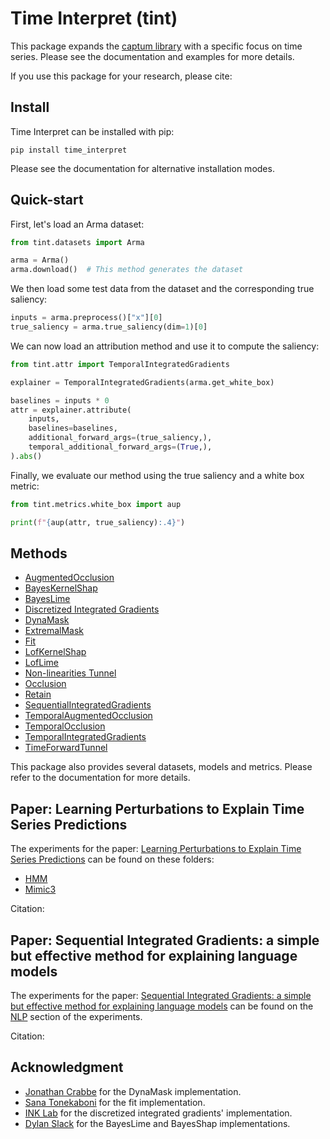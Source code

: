# Time Interpret (tint)

This package expands the [captum library](https://captum.ai) with a specific 
focus on time series. Please see the documentation and examples for more details.

If you use this package for your research, please cite:



## Install

Time Interpret can be installed with pip:

```shell script
pip install time_interpret
```

Please see the documentation for alternative installation modes.


## Quick-start

First, let's load an Arma dataset:

```python
from tint.datasets import Arma

arma = Arma()
arma.download()  # This method generates the dataset
```

We then load some test data from the dataset and the
corresponding true saliency:

```python
inputs = arma.preprocess()["x"][0]
true_saliency = arma.true_saliency(dim=1)[0]
```

We can now load an attribution method and use it to compute the saliency:

```python
from tint.attr import TemporalIntegratedGradients

explainer = TemporalIntegratedGradients(arma.get_white_box)

baselines = inputs * 0
attr = explainer.attribute(
    inputs,
    baselines=baselines,
    additional_forward_args=(true_saliency,),
    temporal_additional_forward_args=(True,),
).abs()
```

Finally, we evaluate our method using the true saliency and a white box metric:

```python
from tint.metrics.white_box import aup

print(f"{aup(attr, true_saliency):.4}")
```

## Methods

- [AugmentedOcclusion](https://arxiv.org/abs/2003.02821)
- [BayesKernelShap](https://arxiv.org/pdf/2008.05030)
- [BayesLime](https://arxiv.org/pdf/2008.05030)
- [Discretized Integrated Gradients](https://arxiv.org/abs/2108.13654)
- [DynaMask](https://arxiv.org/pdf/2106.05303)
- [ExtremalMask](https://arxiv.org/abs/2305.18840)
- [Fit](https://arxiv.org/abs/2003.02821)
- [LofKernelShap]()
- [LofLime]()
- [Non-linearities Tunnel](https://arxiv.org/abs/1906.07983)
- [Occlusion](https://arxiv.org/abs/1311.2901)
- [Retain](https://arxiv.org/pdf/1608.05745)
- [SequentialIntegratedGradients](https://arxiv.org/abs/2305.15853)
- [TemporalAugmentedOcclusion](https://arxiv.org/abs/2003.02821)
- [TemporalOcclusion](https://arxiv.org/abs/2003.02821)
- [TemporalIntegratedGradients]()
- [TimeForwardTunnel]()

This package also provides several datasets, models and metrics. Please refer to the documentation for more details.


## Paper: Learning Perturbations to Explain Time Series Predictions

The experiments for the paper: [Learning Perturbations to Explain Time Series Predictions]() can be found on these folders:
- [HMM](experiments/hmm)
- [Mimic3](experiments/mimic3/mortality)

Citation:


## Paper: Sequential Integrated Gradients: a simple but effective method for explaining language models

The experiments for the paper: 
[Sequential Integrated Gradients: a simple but effective method for explaining language models](https://arxiv.org/abs/2305.15853) 
can be found on the [NLP](experiments/nlp) section of the experiments.

Citation:


## Acknowledgment
- [Jonathan Crabbe](https://github.com/JonathanCrabbe/Dynamask) for the DynaMask implementation.
- [Sana Tonekaboni](https://github.com/sanatonek/time_series_explainability/tree/master/TSX) for the fit implementation.
- [INK Lab](https://github.com/INK-USC/DIG) for the discretized integrated gradients' implementation.
- [Dylan Slack](https://github.com/dylan-slack/Modeling-Uncertainty-Local-Explainability) for the BayesLime and BayesShap implementations.
